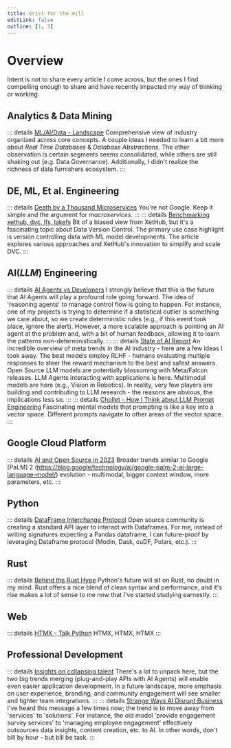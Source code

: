 ```yaml
---
title: Grist for the mill
editLink: false
outline: [1, 3]
---
```


# Overview
Intent is not to share every article I come across, but the ones I find compelling enough to share and have recently impacted my way of thinking or working.

## Analytics & Data Mining
::: details [ML/AI/Data - Landscape](https://mad.firstmark.com/)
Comprehensive view of industry organized across core concepts. A couple ideas I needed to learn a bit more about *Real Time Databases* & *Database Abstractions*. The other observation is certain segments seems consolidated, while others are still shaking out (e.g. Data Governance). Additionally, I didn't realize the richness of data furnishers ecosystem.
:::

## DE, ML, Et al. Engineering
::: details [Death by a Thousand Microservices](https://renegadeotter.com/2023/09/10/death-by-a-thousand-microservices.html)
You're not Google. Keep it simple and the argument for *macroservices*. 
:::
::: details [Benchmarking xethub, dvc, lfs, lakefs](https://about.xethub.com/blog/benchmarking-xethub-vs-dvc-lfs-lakefs)
Bit of a biased view from XetHub, but it's a fascinating topic about Data Version Control. The primary use case highlight is version controlling data with ML model developments. The article explores various approaches and XetHub's innovation to simplify and scale DVC. 
:::

## AI(*LLM*) Engineering
::: details [AI Agents vs Developers](https://e2b.dev/blog/ai-agents-vs-developers)
I strongly believe that this is the future that AI Agents will play a profound role going forward. The idea of 'reasoning agents' to manage control flow is going to happen. For instance, one of my projects is trying to determine if a statistical outlier is something we care about, so we create deterministic rules (e.g., if this event took place, ignore the alert). However, a more scalable approach is pointing an AI agent at the problem and, with a bit of human feedback, allowing it to learn the patterns non-deterministically.
:::
::: details [State of AI Report](https://docs.google.com/presentation/d/156WpBF_rGvf4Ecg19oM1fyR51g4FAmHV3Zs0WLukrLQ/edit#slide=id.g24daeb7f4f0_0_3373)
An incredible overview of meta trends in the AI industry - here are a few ideas I took away. The best models employ RLHF - humans evaluating multiple responses to steer the reward mechanism to the best and safest answers. Open Source LLM models are potentially blossoming with Meta/Falcon releases. LLM Agents interacting with applications is here. Multimodal models are here (e.g., Vision in Robotics). In reality, very few players are building and contributing to LLM research - the reasons are obvious, the implications less so.
:::
::: details [Chollet - How I Think about LLM Prompt Engineering](https://fchollet.substack.com/p/how-i-think-about-llm-prompt-engineering)
Fascinating mental models that prompting is like a key into a vector space. Different prompts navigate to other areas of the vector space.
:::


## Google Cloud Platform
::: details [AI and Open Source in 2023](https://magazine.sebastianraschka.com/p/ai-and-open-source-in-2023)
Broader trends similar to Google [PaLM] 2 (https://blog.google/technology/ai/google-palm-2-ai-large-language-model/) evolution - multimodal, bigger context window, more parameters, etc. 
:::

## Python
::: details [DataFrame Interchange Protocol](https://ponder.io/how-the-python-dataframe-interchange-protocol-makes-life-better/)
Open source community is creating a standard API layer to interact with Dataframes. For me, instead of writing signatures expecting a Pandas dataframe, I can future-proof by leveraging Dataframe protocol (Modin, Dask, cuDF, Polars, etc.).
:::

## Rust
::: details [Behind the Rust Hype](https://seattledataguy.substack.com/p/behind-the-rust-hype-what-every-data)
Python's future will sit on Rust, no doubt in my mind. Rust offers a nice blend of clean syntax and performance, and it's rise makes a lot of sense to me now that I've started studying earnestly.
:::

 
## Web
::: details [HTMX - Talk Python](https://training.talkpython.fm/courses/htmx-flask-modern-python-web-apps-hold-the-javascript)
HTMX, HTMX, HTMX
:::

## Professional Development
::: details [Insights on collapsing talent](https://www.implications.com/p/insights-on-collapsing-the-talent)
There's a lot to unpack here, but the two big trends merging (plug-and-play APIs with AI Agents) will enable even easier application development. In a future landscape, more emphasis on user experience, branding, and community engagement will see smaller and tighter team integrations.
:::
::: details [Strange Ways AI Disrupt Business](https://www.implications.com/p/strange-ways-ai-disrupts-business)
I've heard this message a few times now; the trend is to move away from 'services' to 'solutions'. For instance, the old model  'provide engagement survey services' to 'managing employee engagement' effectively outsources data insights, content creation, etc. to AI. In other words, don't bill by hour - but bill be task.
:::
<!--- # Personal Branding (Medium Article) -->
